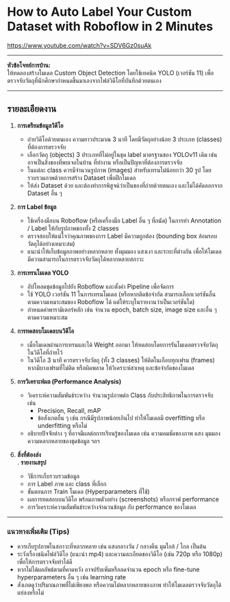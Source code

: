 # How to Auto Label Your Custom Dataset with Roboflow in 2 Minutes

https://www.youtube.com/watch?v=SDV6Gz0suAk


---

**หัวข้อโจทย์การบ้าน:**  
ให้ทดลองสร้างโมเดล Custom Object Detection โดยใช้เทคนิค YOLO (เวอร์ชัน 11) เพื่อตรวจจับวัตถุที่นักศึกษากำหนดขึ้นมาเองจากไฟล์วิดีโอที่บันทึกด้วยตนเอง

---

## **รายละเอียดงาน**

1. **การเตรียมข้อมูลวิดีโอ**  
   - ถ่ายวิดีโอด้วยตนเอง ความยาวประมาณ 3 นาที โดยมีวัตถุอย่างน้อย 3 ประเภท (classes) ที่ต้องการตรวจจับ  
   - เลือกวัตถุ (objects) 3 ประเภทที่ไม่อยู่ในชุด label มาตรฐานของ YOLOv11 เดิม เช่น อาจเป็นสิ่งของที่พบเจอในบ้าน ที่ทำงาน หรือเป็นปัญหาที่ต้องการตรวจจับ  
   - ในแต่ละ class ควรมีจำนวนรูปภาพ (images) สำหรับเทรนไม่น้อยกว่า 30 รูป โดยรวบรวมภาพด้วยการสร้าง Dataset เพื่อฝึกโมเดล
   - ให้ส่ง Dataset ด้วย และต้องทำการพิสูจน์ว่าเป็นของที่ถ่ายด้วยตนเอง และไม่ได้คัดลอกจาก Dataset อื่น ๆ

2. **การ Label ข้อมูล**  
   - ใช้เครื่องมือบน Roboflow (หรือเครื่องมือ Label อื่น ๆ ที่ถนัด) ในการทำ Annotation / Label ให้กับรูปภาพของทั้ง 2 classes  
   - ตรวจสอบให้แน่ใจว่าคุณภาพของการ Label มีความถูกต้อง (bounding box ล้อมรอบวัตถุได้อย่างเหมาะสม)  
   - แนะนำให้เก็บข้อมูลภาพอย่างหลากหลาย ทั้งมุมมอง แสงเงา และระยะที่ต่างกัน เพื่อให้โมเดลมีความสามารถในการตรวจจับวัตถุได้หลากหลายสภาวะ

3. **การเทรนโมเดล YOLO**  
   - อัปโหลดชุดข้อมูลไปยัง Roboflow และตั้งค่า Pipeline เพื่อจัดการ  
   - ใช้ YOLO เวอร์ชัน 11 ในการเทรนโมเดล (หรือหากติดข้อจำกัด สามารถเลือกเวอร์ชันอื่นตามความเหมาะสมของ Roboflow ได้ แต่ให้ระบุในรายงานว่าเป็นเวอร์ชันใด)  
   - กำหนดค่าพารามิเตอร์หลัก เช่น จำนวน epoch, batch size, image size และอื่น ๆ ตามความเหมาะสม

4. **การทดสอบโมเดลบนวิดีโอ**  
   - เมื่อโมเดลผ่านการเทรนและได้ Weight ออกมา ให้ทดสอบโดยการรันโมเดลตรวจจับวัตถุในวิดีโอที่ถ่ายไว้  
   - ในวิดีโอ 3 นาที ควรตรวจจับวัตถุ (ทั้ง 3 classes) ให้ติดในเกือบทุกเฟรม (frames) หากมีบางเฟรมที่ไม่ติด หรือผิดพลาด ให้วิเคราะห์สาเหตุ และข้อจำกัดของโมเดล

5. **การวิเคราะห์ผล (Performance Analysis)**  
   - วิเคราะห์ความสัมพันธ์ระหว่าง จำนวนรูปภาพต่อ Class กับประสิทธิภาพในการตรวจจับ เช่น  
     - Precision, Recall, mAP  
     - ข้อสังเกตอื่น ๆ เช่น กรณีมีรูปภาพน้อยเกินไป ทำให้โมเดลมี overfitting หรือ underfitting หรือไม่  
   - อธิบายปัจจัยต่าง ๆ ที่อาจมีผลต่อการเรียนรู้ของโมเดล เช่น ความคมชัดของภาพ แสง มุมมอง ความหลากหลายของชุดข้อมูล ฯลฯ

6. **สิ่งที่ต้องส่ง**  
   . **รายงานสรุป**  
      - วิธีการเก็บรวบรวมข้อมูล  
      - การ Label ภาพ และ class ที่เลือก  
      - ขั้นตอนการ Train โมเดล (Hyperparameters ที่ใช้)  
      - ผลการทดสอบบนวิดีโอ พร้อมภาพตัวอย่าง (screenshots) หรือกราฟ performance  
      - การวิเคราะห์ความสัมพันธ์ระหว่างจำนวนข้อมูล กับ performance ของโมเดล  
     
   
---

### **แนวทางเพิ่มเติม (Tips)**  
- ควรเก็บรูปภาพในสภาวะที่หลากหลาย เช่น แสงกลางวัน / กลางคืน มุมใกล้ / ไกล เป็นต้น  
- ระวังเรื่องชนิดไฟล์วิดีโอ (แนะนำ mp4) และความละเอียดของวิดีโอ (เช่น 720p หรือ 1080p) เพื่อให้การตรวจจับทำได้ดี  
- หากไม่ได้ผลลัพธ์ตามที่คาดหวัง อาจปรับเพิ่มหรือลดจำนวน epoch หรือ fine-tune hyperparameters อื่น ๆ เช่น learning rate  
- สังเกตดูว่าปริมาณภาพที่ไม่เพียงพอ หรือความไม่หลากหลายของภาพ ทำให้โมเดลตรวจจับวัตถุได้แย่ลงหรือไม่


